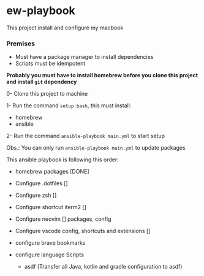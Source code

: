 # ew-playbook

This project install and configure my macbook

### Premises
- Must have a package manager to install dependencies
- Scripts must be idempotent

**Probably you must have to install homebrew before you clone this project
and install `git` dependency**

0- Clone this project to machine

1- Run the command `setup.bash`, this must install:
- homebrew
- ansible

2- Run the command `ansible-playbook main.yml` to start setup


Obs.: You can only run `ansible-playbook main.yml` to update packages

This ansible playbook is following this order: 
- homebrew packages [DONE]

- Configure .dotfiles []

- Configure zsh []
    
- Configure shortcut iterm2 []
    
- Configure neovim []
    packages, config

- Configure vscode 
    config, shortcuts and extensions []

- configure brave bookmarks

- configure language Scripts
    - asdf (Transfer all Java, kotlin and gradle configuration to asdf)


